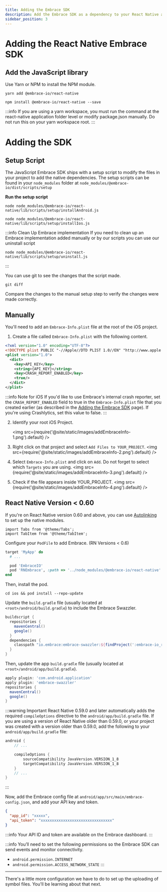 ```yaml
---
title: Adding the Embrace SDK
description: Add the Embrace SDK as a dependency to your React Native application
sidebar_position: 3
---
```


# Adding the React Native Embrace SDK

## Add the JavaScript library

Use Yarn or NPM to install the NPM module.

```shell-session
yarn add @embrace-io/react-native
```

```shell-session
npm install @embrace-io/react-native --save
```

:::info
If you are using a yarn workspace, you must run the command at the react-native application folder level or modify package.json manually. Do not run this on your yarn workspace root.
:::

# Adding the SDK  

## Setup Script

The JavaScript Embrace SDK ships with a setup script to modify the files in your
project to add the native dependencies. The setup scripts can be found in your
`node_modules` folder at `node_modules/@embrace-io/dist/scripts/setup`

**Run the setup script**

```shell-session
node node_modules/@embrace-io/react-native/lib/scripts/setup/installAndroid.js
```

```shell-session
node node_modules/@embrace-io/react-native/lib/scripts/setup/installIos.js
```

:::info Clean Up Embrace implementation
If you need to clean up an Embrace implementation added manually or by our scripts you can use our uninstall script

```shell-session
node node_modules/@embrace-io/react-native/lib/scripts/setup/uninstall.js
```

:::

You can use git to see the changes that the script made.

```shell-session
git diff
```

Compare the changes to the manual setup step to verify the changes were made
correctly.

## Manually

<Tabs groupId="platform" queryString="platform">
<TabItem value="ios" label="iOS">

You'll need to add an `Embrace-Info.plist` file at the root of the iOS project.

1. Create a file called `Embrace-Info.plist` with the following content.

```xml
<?xml version="1.0" encoding="UTF-8"?>
<!DOCTYPE plist PUBLIC "-//Apple//DTD PLIST 1.0//EN" "http://www.apple.com/DTDs/PropertyList-1.0.dtd">
<plist version="1.0">
  <dict>
    <key>API_KEY</key>
    <string>{API_KEY}</string>
    <key>CRASH_REPORT_ENABLED</key>
    <true/>
  </dict>
</plist>
```

   :::info Note for iOS
   If you'd like to use Embrace's internal crash reporter,
   set the `CRASH_REPORT_ENABLED` field to true in the `Embrace-Info.plist` file that you created earlier (as
   described in the [Adding the Embrace SDK](/flutter/integration/add-embrace-sdk) page).
   If you're using Crashlytics, set this value to false.
   :::

2. Identify your root iOS Project.

   <img src={require('@site/static/images/addEmbraceInfo-1.png').default} />

3. Right click on that project and select `Add Files to YOUR_PROJECT`.
   <img src={require('@site/static/images/addEmbraceInfo-2.png').default} />

4. Select `Embrace-Info.plist` and click on `Add`. Do not forget to select which `Targets` you are using.
   <img src={require('@site/static/images/addEmbraceInfo-3.png').default} />

5. Check if the file appears inside YOUR_PROJECT.
   <img src={require('@site/static/images/addEmbraceInfo-4.png').default} />

## React Native Version < 0.60

If you're on React Native version 0.60 and above, you can use [Autolinking](https://github.com/react-native-community/cli/blob/dec33cb945be548a0d30c2ea073493e253239850/docs/autolinking.md#platform-ios)
to set up the native modules.  

```mdx-code-block
import Tabs from '@theme/Tabs';
import TabItem from '@theme/TabItem';
```

<Tabs groupId="rn-platform" queryString="rn-platform">
<TabItem value="ios" label="iOS">

Configure your `PodFile` to add Embrace. (RN Versions < 0.6)

```ruby
target 'MyApp' do
  # ...

  pod 'EmbraceIO'
  pod 'RNEmbrace', :path => '../node_modules/@embrace-io/react-native'
end
```

Then, install the pod.

```shell-session
cd ios && pod install --repo-update
```

</TabItem>

</Tabs>
</TabItem>
<TabItem value="android" label="Android">

Update the `build.gradle` file (usually located at `<root>/android/build.gradle`) to include the Embrace Swazzler.

```groovy
buildscript {
  repositories {
    mavenCentral()
    google()
  }
  dependencies {
    classpath "io.embrace:embrace-swazzler:${findProject(':embrace-io_react-native').properties['emb_android_sdk']}"
  }
}
```

Then, update the app `build.gradle` file (usually located at `<root>/android/app/build.gradle`).

```groovy
apply plugin: 'com.android.application'
apply plugin: 'embrace-swazzler'
repositories {
  mavenCentral()
  google()
}
```

:::warning Important
React Native 0.59.0 and later automatically adds the required `compileOptions` directive to the `android/app/build.gradle` file.
If you are using a version of React Native older than 0.59.0, or your project was created with a version older than 0.59.0, add the following to your `android/app/build.gradle` file:

```groovy
android {
    // ...

    compileOptions {
        sourceCompatibility JavaVersion.VERSION_1_8
        targetCompatibility JavaVersion.VERSION_1_8
    }
    // ...
}
```

:::

Now, add the Embrace config file at `android/app/src/main/embrace-config.json`, and add your API key and token.

```json
{
  "app_id": "xxxxx",
  "api_token": "xxxxxxxxxxxxxxxxxxxxxxxxxxxxxxxx"
}
```

:::info
Your API ID and token are available on the Embrace dashboard.
:::

:::info
You’ll need to set the following permissions so the Embrace SDK can send events and monitor connectivity.

- `android.permission.INTERNET`
- `android.permission.ACCESS_NETWORK_STATE`
:::

</TabItem>
</Tabs>

---

There's a little more configuration we have to do to set up the uploading of symbol files.
You'll be learning about that next.
